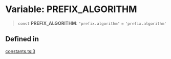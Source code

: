 # Variable: PREFIX\_ALGORITHM

> `const` **PREFIX\_ALGORITHM**: `"prefix.algorithm"` = `'prefix.algorithm'`

## Defined in

[constants.ts:3](https://github.com/LabO8/nestjs-s3/blob/1543c2d00f94450144b62a41101481b695225e3d/src/constants.ts#L3)
